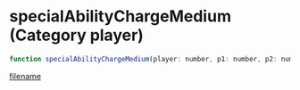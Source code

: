 # specialAbilityChargeMedium (Category player)

```js
function specialAbilityChargeMedium(player: number, p1: number, p2: number): void
```

[filename](specialAbilityChargeMedium_m.md ':include')